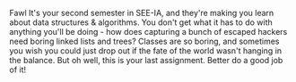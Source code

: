 Fawl
It's your second semester in SEE-IA, and they're making you learn about data structures & algorithms. You don't get what it has to do with anything you'll be doing - how does capturing a bunch of escaped hackers need boring linked lists and trees? Classes are so boring, and sometimes you wish you could just drop out if the fate of the world wasn't hanging in the balance. But oh well, this is your last assignment. Better do a good job of it!
